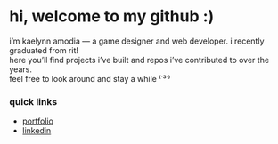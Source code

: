 # hi, welcome to my github :)

i’m kaelynn amodia — a game designer and web developer. i recently graduated from rit!  
here you’ll find projects i’ve built and repos i’ve contributed to over the years.  
feel free to look around and stay a while ⁽˙³˙⁾

### quick links
- [portfolio](https://nnyleak.netlify.app)  
- [linkedin](https://www.linkedin.com/in/nnyleak/)  


<!--
**nnyleak/nnyleak** is a ✨ _special_ ✨ repository because its `README.md` (this file) appears on your GitHub profile.

Here are some ideas to get you started:

- 🔭 I’m currently working on ...
- 🌱 I’m currently learning ...
- 👯 I’m looking to collaborate on ...
- 🤔 I’m looking for help with ...
- 💬 Ask me about ...
- 📫 How to reach me: ...
- 😄 Pronouns: ...
- ⚡ Fun fact: ...
-->
